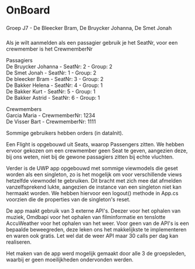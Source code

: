 # OnBoard
###
Groep J7 - De Bleecker Bram, De Bruycker Johanna, De Smet Jonah
###

Als je wilt aanmelden als een passagier gebruik je het SeatNr, voor een crewmember is het CrewmemberNr

Passagiers  
De Bruycker Johanna - SeatNr: 2 - Group: 2  
De Smet Jonah - SeatNr: 1 - Group: 2  
De bleecker Bram - SeatNr: 3 - Group: 2  
De Bakker Helena - SeatNr: 4 - Group: 1  
De Bakker Kurt - SeatNr: 5 - Group: 1  
De Bakker Astrid - SeatNr: 6 - Group: 1  

Crewmembers  
Garcia Maria - CrewmemberNr: 1234  
De Visser Bart - CrewmemberNr: 1111  


Sommige gebruikers hebben orders (in dataInit).

Een Flight is opgebouwd uit Seats, waarop Passengers zitten. We hebben ervoor gekozen om een crewmember
geen Seat te geven, aangezien deze, bij ons weten, niet bij de gewone passagiers zitten bij echte vluchten.

Verder is de UWP app opgebouwd met sommige viewmodels die geset worden als een singleton, zo is het mogelijk
om voor verschillende views hetzelfde viewmodel te gebruiken. Dit bracht met zich mee dat afmelden vanzelfsprekend lukte,
aangezien de instance van een singleton niet kan hermaakt worden. We hebben hiervoor een logout() methode in App.cs
voorzien die de properties van de singleton's reset.

De app maakt gebruik van 3 externe API's. Deezer voor het ophalen van muziek, Omdbapi voor het ophalen van filminformatie en
tenslotte AccuWeather voor het ophalen van het weer. Voor geen van de API's is een bepaalde beweegreden, deze leken ons
het makkelijkste te implementeren en waren ook gratis. Let wel dat de weer API maar 30 calls per dag kan realiseren.

Het maken van de app werd mogelijk gemaakt door alle 3 de groepsleden, waarbij er geen moeilijkheden ondervonden werden.
